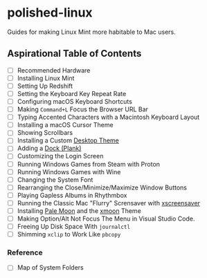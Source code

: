 # polished-linux

Guides for making Linux Mint more habitable to Mac users.

## Aspirational Table of Contents

- [ ] Recommended Hardware
- [ ] Installing Linux Mint
- [ ] Setting Up Redshift
- [ ] Setting the Keyboard Key Repeat Rate
- [ ] Configuring macOS Keyboard Shortcuts
- [ ] Making `Command+L` Focus the Browser URL Bar
- [ ] Typing Accented Characters with a Macintosh Keyboard Layout
- [ ] Installing a macOS Cursor Theme
- [ ] Showing Scrollbars
- [ ] Installing a Custom [Desktop Theme](https://github.com/benchristel/Mint-X-Hacks)
- [ ] Adding a [Dock (Plank)](https://github.com/benchristel/plank-theme-osx)
- [ ] Customizing the Login Screen
- [ ] Running Windows Games from Steam with Proton
- [ ] Running Windows Games with Wine
- [ ] Changing the System Font
- [ ] Rearranging the Close/Minimize/Maximize Window Buttons
- [ ] Playing Gapless Albums in Rhythmbox
- [ ] Running the Classic Mac "Flurry" Scrensaver with [xscreensaver](https://www.jwz.org/xscreensaver/)
- [ ] Installing [Pale Moon](https://www.palemoon.org/) and the [xmoon](https://addons.palemoon.org/addon/xmoon/) Theme
- [ ] Making Option/Alt Not Focus The Menu in Visual Studio Code.
- [ ] Freeing Up Disk Space With `journalctl`
- [ ] Shimming `xclip` to Work Like `pbcopy`

### Reference

- [ ] Map of System Folders
